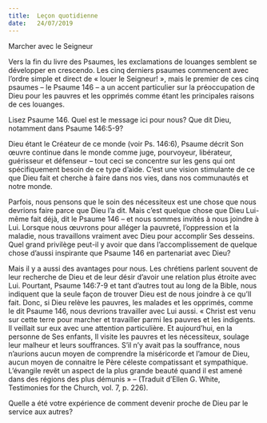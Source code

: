 ```yaml
---
title:  Leçon quotidienne
date:   24/07/2019
---
```


Marcher avec le Seigneur

Vers la fin du livre des Psaumes, les exclamations de louanges semblent se développer en crescendo. Les cinq derniers psaumes commencent avec l’ordre simple et direct de « louer le Seigneur! », mais le premier de ces cinq psaumes – le Psaume 146 – a un accent particulier sur la préoccupation de Dieu pour les pauvres et les opprimés comme étant les principales raisons de ces louanges.

Lisez Psaume 146. Quel est le message ici pour nous? Que dit Dieu, notamment dans Psaume 146:5-9?

Dieu étant le Créateur de ce monde (voir Ps. 146:6), Psaume décrit Son œuvre continue dans le monde comme juge, pourvoyeur, libérateur, guérisseur et défenseur – tout ceci se concentre sur les gens qui ont spécifiquement besoin de ce type d’aide. C’est une vision stimulante de ce que Dieu fait et cherche à faire dans nos vies, dans nos communautés et notre monde.

Parfois, nous pensons que le soin des nécessiteux est une chose que nous devrions faire parce que Dieu l’a dit. Mais c’est quelque chose que Dieu Lui-même fait déjà, dit le Psaume 146 – et nous sommes invités à nous joindre à Lui. Lorsque nous œuvrons pour alléger la pauvreté, l’oppression et la maladie, nous travaillons vraiment avec Dieu pour accomplir Ses desseins. Quel grand privilège peut-il y avoir que dans l’accomplissement de quelque chose d’aussi inspirante que Psaume 146 en partenariat avec Dieu?

Mais il y a aussi des avantages pour nous. Les chrétiens parlent souvent de leur recherche de Dieu et de leur désir d’avoir une relation plus étroite avec Lui. Pourtant, Psaume 146:7-9 et tant d’autres tout au long de la Bible, nous indiquent que la seule façon de trouver Dieu est de nous joindre à ce qu’Il fait. Donc, si Dieu relève les pauvres, les malades et les opprimés, comme le dit Psaume 146, nous devrions travailler avec Lui aussi. « Christ est venu sur cette terre pour marcher et travailler parmi les pauvres et les indigents. Il veillait sur eux avec une attention particulière. Et aujourd’hui, en la personne de Ses enfants, Il visite les pauvres et les nécessiteux, soulage leur malheur et leurs souffrances. S’il n’y avait pas la souffrance, nous n’aurions aucun moyen de comprendre la miséricorde et l’amour de Dieu, aucun moyen de connaitre le Père céleste compatissant et sympathique. L’évangile revêt un aspect de la plus grande beauté quand il est amené dans des régions des plus démunis » – (Traduit d’Ellen G. White, Testimonies for the Church, vol. 7, p. 226).

Quelle a été votre expérience de comment devenir proche de Dieu par le service aux autres?